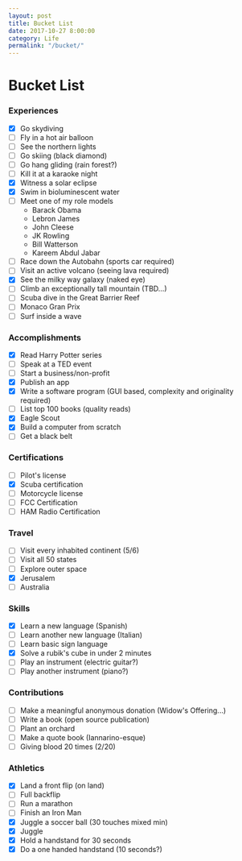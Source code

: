 ```yaml
---
layout: post
title: Bucket List
date: 2017-10-27 8:00:00
category: Life
permalink: "/bucket/"
---
```


# Bucket List

### Experiences
- [x] Go skydiving
- [ ] Fly in a hot air balloon
- [ ] See the northern lights
- [ ] Go skiing (black diamond)
- [ ] Go hang gliding (rain forest?)
- [ ] Kill it at a karaoke night
- [x] Witness a solar eclipse
- [x] Swim in bioluminescent water
- [ ] Meet one of my role models
    - Barack Obama
    - Lebron James
    - John Cleese
    - JK Rowling
    - Bill Watterson
    - Kareem Abdul Jabar
- [ ] Race down the Autobahn (sports car required)
- [ ] Visit an active volcano (seeing lava required)
- [x] See the milky way galaxy (naked eye)
- [ ] Climb an exceptionally tall mountain (TBD...)
- [ ] Scuba dive in the Great Barrier Reef
- [ ] Monaco Gran Prix
- [ ] Surf inside a wave

### Accomplishments
- [x] Read Harry Potter series
- [ ] Speak at a TED event
- [ ] Start a business/non-profit
- [x] Publish an app
- [x] Write a software program (GUI based, complexity and originality required)
- [ ] List top 100 books (quality reads)
- [x] Eagle Scout
- [x] Build a computer from scratch
- [ ] Get a black belt

### Certifications
- [ ] Pilot's license
- [x] Scuba certification
- [ ] Motorcycle license
- [ ] FCC Certification
- [ ] HAM Radio Certification

### Travel
- [ ] Visit every inhabited continent (5/6)
- [ ] Visit all 50 states
- [ ] Explore outer space
- [x] Jerusalem
- [ ] Australia

### Skills
- [x] Learn a new language (Spanish)
- [ ] Learn another new language (Italian)
- [ ] Learn basic sign language
- [x] Solve a rubik's cube in under 2 minutes
- [ ] Play an instrument (electric guitar?)
- [ ] Play another instrument (piano?)

### Contributions
- [ ] Make a meaningful anonymous donation (Widow's Offering...)
- [ ] Write a book (open source publication)
- [ ] Plant an orchard
- [ ] Make a quote book (Iannarino-esque)
- [ ] Giving blood 20 times (2/20)

### Athletics
- [x] Land a front flip (on land)
- [ ] Full backflip
- [ ] Run a marathon
- [ ] Finish an Iron Man
- [x] Juggle a soccer ball (30 touches mixed min)
- [x] Juggle
- [x] Hold a handstand for 30 seconds
- [x] Do a one handed handstand (10 seconds?)
